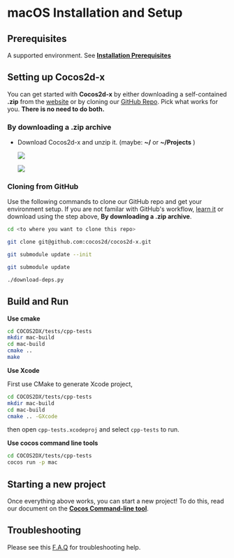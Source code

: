 # macOS Installation and Setup

## Prerequisites
A supported environment. See **[Installation Prerequisites](prerequisites.md)**

## Setting up Cocos2d-x
You can get started with __Cocos2d-x__ by either downloading a self-contained
__.zip__ from the [website](https://cocos2d-x.org/download) or by cloning our
[GitHub Repo](https://github.com/cocos2d/cocos2d-x). Pick what works for you.
__There is no need to do both.__

### By downloading a .zip archive
* Download Cocos2d-x and unzip it. (maybe: __~/__ or __~/Projects__ )

    ![](iOS-img/unzip.png "")

    ![](iOS-img/unzipping.png "")

### Cloning from GitHub
Use the following commands to clone our GitHub repo and get your environment setup. If you are not familar with GitHub's workflow, [learn it](https://guides.github.com/activities/hello-world/) or download
using the step above, __By downloading a .zip archive__.

```sh
cd <to where you want to clone this repo>

git clone git@github.com:cocos2d/cocos2d-x.git

git submodule update --init

git submodule update

./download-deps.py
```

## Build and Run
__Use cmake__
```bash
cd COCOS2DX/tests/cpp-tests
mkdir mac-build
cd mac-build
cmake ..
make
```

__Use Xcode__

First use CMake to generate Xcode project,
```bash
cd COCOS2DX/tests/cpp-tests
mkdir mac-build
cd mac-build
cmake .. -GXcode
```
then open `cpp-tests.xcodeproj` and select `cpp-tests` to run.

__Use cocos command line tools__
```bash
cd COCOS2DX/tests/cpp-tests
cocos run -p mac
```

## Starting a new project
Once everything above works, you can start a new project! To do this, read our
document on the **[Cocos Command-line tool](../editors_and_tools/cocosCLTool.md)**.

## Troubleshooting
Please see this [F.A.Q](../faq/macos.md) for troubleshooting help.